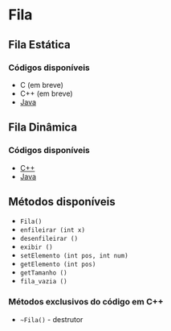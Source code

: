 # Fila

## Fila Estática

### Códigos disponíveis

- C (em breve)
- C++ (em breve)
- [Java](./estatica/Fila.java)

## Fila Dinâmica

### Códigos disponíveis

- [C++](./dinamica/FilaDinamica.cpp)
- [Java](./dinamica/FilaDinamica_java)

## Métodos disponíveis
- `Fila()`
- `enfileirar (int x)`
- `desenfileirar ()`
- `exibir ()`
- `setElemento (int pos, int num)`
- `getElemento (int pos)`
- `getTamanho ()`
- `fila_vazia ()`

### Métodos exclusivos do código em C++
- `~Fila()` - destrutor